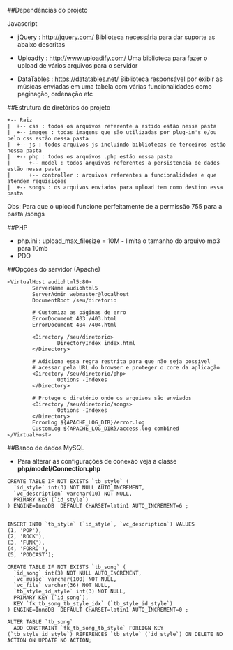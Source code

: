 ##Dependências do projeto

Javascript
* jQuery : http://jquery.com/
Biblioteca necessária para dar suporte as abaixo descritas

* Uploadfy : http://www.uploadify.com/
Uma biblioteca para fazer o upload de vários arquivos para
o servidor

* DataTables : https://datatables.net/
Biblioteca responsável por exibir as músicas enviadas em uma tabela
com várias funcionalidades como paginação, ordenação etc

##Estrutura de diretórios do projeto

```
+-- Raiz
|  +-- css : todos os arquivos referente a estido estão nessa pasta
|  +-- images : todas imagens que são utilizadas por plug-in's e/ou pelo css estão nessa pasta
|  +-- js : todos arquivos js incluindo bibliotecas de terceiros estão nessa pasta
|  +-- php : todos os arquivos .php estão nessa pasta
|      +-- model : todos arquivos referentes a persistencia de dados estão nessa pasta
|      +-- controller : arquivos referentes a funcionalidades e que atendem requisições
|  +-- songs : os arquivos enviados para upload tem como destino essa pasta
```

Obs: Para que o upload funcione perfeitamente de a permissão 755 para a pasta /songs

##PHP

* php.ini : upload_max_filesize = 10M - limita o tamanho do arquivo mp3 para 10mb
* PDO

##Opções do servidor (Apache)

```
<VirtualHost audiohtml5:80>
        ServerName audiohtml5
        ServerAdmin webmaster@localhost
        DocumentRoot /seu/diretorio
        
        # Customiza as páginas de erro
        ErrorDocument 403 /403.html
        ErrorDocument 404 /404.html

        <Directory /seu/diretorio>
                DirectoryIndex index.html
        </Directory>
        
        # Adiciona essa regra restrita para que não seja possível
        # acessar pela URL do browser e proteger o core da aplicação
        <Directory /seu/diretorio/php>
                Options -Indexes
        </Directory>
        
        # Protege o diretório onde os arquivos são enviados
        <Directory /seu/diretorio/songs>
                Options -Indexes
        </Directory>
        ErrorLog ${APACHE_LOG_DIR}/error.log
        CustomLog ${APACHE_LOG_DIR}/access.log combined
</VirtualHost>
```

##Banco de dados MySQL

* Para alterar as configurações de conexão veja a classe **php/model/Connection.php**

```
CREATE TABLE IF NOT EXISTS `tb_style` (
  `id_style` int(3) NOT NULL AUTO_INCREMENT,
  `vc_description` varchar(10) NOT NULL,
  PRIMARY KEY (`id_style`)
) ENGINE=InnoDB  DEFAULT CHARSET=latin1 AUTO_INCREMENT=6 ;


INSERT INTO `tb_style` (`id_style`, `vc_description`) VALUES
(1, 'POP'),
(2, 'ROCK'),
(3, 'FUNK'),
(4, 'FORRÓ'),
(5, 'PODCAST');

CREATE TABLE IF NOT EXISTS `tb_song` (
  `id_song` int(3) NOT NULL AUTO_INCREMENT,
  `vc_music` varchar(100) NOT NULL,
  `vc_file` varchar(36) NOT NULL,
  `tb_style_id_style` int(3) NOT NULL,
  PRIMARY KEY (`id_song`),
  KEY `fk_tb_song_tb_style_idx` (`tb_style_id_style`)
) ENGINE=InnoDB  DEFAULT CHARSET=latin1 AUTO_INCREMENT=0 ;

ALTER TABLE `tb_song`
  ADD CONSTRAINT `fk_tb_song_tb_style` FOREIGN KEY (`tb_style_id_style`) REFERENCES `tb_style` (`id_style`) ON DELETE NO ACTION ON UPDATE NO ACTION;
```
